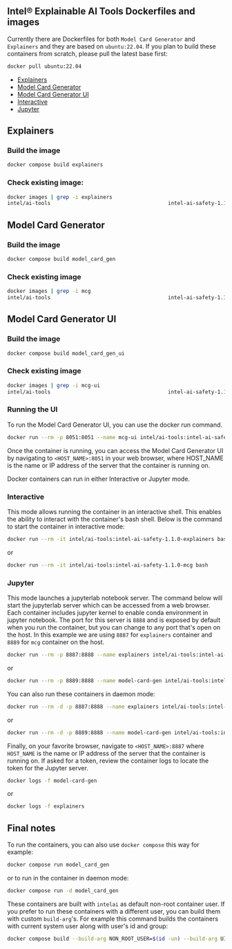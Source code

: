 ## Intel® Explainable AI Tools Dockerfiles and images
Currently there are Dockerfiles for both `Model Card Generator` and `Explainers` and they are based on `ubuntu:22.04`.
If you plan to build these containers from scratch, please pull the latest base first:
```bash
docker pull ubuntu:22.04
```

* [Explainers](#explainers)
* [Model Card Generator](#model-card-generator)
* [Model Card Generator UI](#model-card-generator-ui)
* [Interactive](#interactive)
* [Jupyter](#jupyter)

## Explainers

### Build the image
```bash
docker compose build explainers
```

### Check existing image:
```bash
docker images | grep -i explainers
intel/ai-tools                                      intel-ai-safety-1.1.0-explainers           d8219a0cf128   About an hour ago    3.23GB
```

## Model Card Generator

### Build the image
```bash
docker compose build model_card_gen
```

### Check existing image
```bash
docker images | grep -i mcg
intel/ai-tools                                      intel-ai-safety-1.1.0-mcg                  82bdf7b239cc   About a minute ago   2.71GB
```
## Model Card Generator UI

### Build the image
```bash
docker compose build model_card_gen_ui
```

### Check existing image
```bash
docker images | grep -i mcg-ui
intel/ai-tools                                      intel-ai-safety-1.1.0-mcg-ui        e9bd59328e37   About a minute ago    2.71GB
```

### Running the UI
To run the Model Card Generator UI, you can use the docker run command. 
```bash
docker run --rm -p 8051:8051 --name mcg-ui intel/ai-tools:intel-ai-safety-1.1.0-mcg-ui
```
Once the container is running, you can access the Model Card Generator UI by navigating to `<HOST_NAME>:8051` in your web browser, where HOST_NAME is the name or IP address of the server that the container is running on.

Docker containers can run in either Interactive or Jupyter mode.

### Interactive
This mode allows running the container in an interactive shell. This enables the ability to interact with the container's bash shell. Below is the command to start the container in interactive mode:

```bash
docker run --rm -it intel/ai-tools:intel-ai-safety-1.1.0-explainers bash
```
or
```bash
docker run --rm -it intel/ai-tools:intel-ai-safety-1.1.0-mcg bash
```

### Jupyter
This mode launches a jupyterlab notebook server. The command below will start the jupyterlab server which can be accessed from a web browser. Each container includes jupyter kernel to enable conda environment in jupyter notebook. The port for this server is `8888` and is exposed by default when you run the container, but you can change to any port that's open on the host. In this example we are using `8887` for `explainers` container and `8889` for `mcg` container on the host.

```bash
docker run --rm -p 8887:8888 --name explainers intel/ai-tools:intel-ai-safety-1.1.0-explainers
```
or
```bash
docker run --rm -p 8889:8888 --name model-card-gen intel/ai-tools:intel-ai-safety-1.1.0-mcg
```

You can also run these containers in daemon mode:
```bash
docker run --rm -d -p 8887:8888 --name explainers intel/ai-tools:intel-ai-safety-1.1.0-explainers
```
or
```bash
docker run --rm -d -p 8889:8888 --name model-card-gen intel/ai-tools:intel-ai-safety-1.1.0-mcg
```

Finally, on your favorite browser, navigate to `<HOST_NAME>:8887` where `HOST_NAME` is the name or IP address of the server that the container is running on. If asked for a token, review the container logs to locate the token for the Jupyter server.

```bash
docker logs -f model-card-gen
```
or
```bash
docker logs -f explainers
```

## Final notes
To run the containers, you can also use `docker compose` this way for example:
```bash
docker compose run model_card_gen
```
or to run in the container in daemon mode:
```bash
docker compose run -d model_card_gen
```

These containers are built with `intelai` as default non-root container user.
If you prefer to run these containers with a different user, you can build them with custom `build-arg`'s.
For example this command builds the containers with current system user along with user's id and group:
```bash
docker compose build --build-arg NON_ROOT_USER=$(id -un) --build-arg UID=(id -u) --build-arg GID=$(id -g)
```
